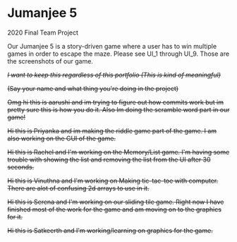# Jumanjee 5
2020 Final Team Project

Our Jumanjee 5 is a story-driven game where a user has to win multiple games in order to escape the maze.
Please see UI_1 through UI_9. Those are the screenshots of our game.














~~*I want to keep this regardless of this portfolio (This is kind of meaningful)*~~

~~(Say your name and what thing you're doing in the project)~~

~~Omg hi this is aarushi and im trying to figure out how commits work but im pretty sure this is how you do it. Also Im doing the scramble word part in our game!~~

~~Hi this is Priyanka and im making the riddle game part of the game. I am also working on the GUI of the game.~~

~~Hi this is Rachel and I'm working on the Memory/List game. I'm having some trouble with showing the list and removing the list from the UI after 30 seconds.~~

~~Hi this is Vinuthna and I'm working on Making tic-tac-toe with computer. There are alot of confusing 2d arrays to use in it.~~

~~Hi this is Serena and I'm working on our sliding tile game. Right now I have finished most of the work for the game and am moving on to the graphics for it.~~

~~Hi this is Satkeerth and I'm working/learning on graphics for the game.~~
